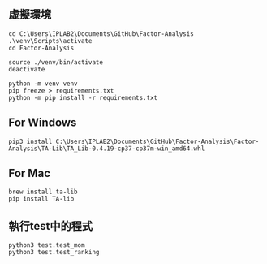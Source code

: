 ## 虛擬環境
```
cd C:\Users\IPLAB2\Documents\GitHub\Factor-Analysis
.\venv\Scripts\activate
cd Factor-Analysis

source ./venv/bin/activate
deactivate
```
```
python -m venv venv
pip freeze > requirements.txt
python -m pip install -r requirements.txt
```

## For Windows
```
pip3 install C:\Users\IPLAB2\Documents\GitHub\Factor-Analysis\Factor-Analysis\TA-Lib\TA_Lib-0.4.19-cp37-cp37m-win_amd64.whl
```

## For Mac
```
brew install ta-lib
pip install TA-lib
```

## 執行test中的程式
```
python3 test.test_mom
python3 test.test_ranking
```
